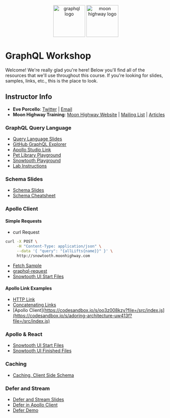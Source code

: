 <p align="center">
<img src="https://upload.wikimedia.org/wikipedia/commons/thumb/1/17/GraphQL_Logo.svg/512px-GraphQL_Logo.svg.png" width="100" alt="graphql logo"/>
<img src="https://i.imgur.com/migo24P.png" width="100" alt="moon highway logo"/>
</p>

# GraphQL Workshop

Welcome! We're really glad you're here! Below you'll find all of the resources that we'll use throughout this course. If you're looking for slides, samples, links, etc., this is the place to look.

## Instructor Info

- **Eve Porcello**: [Twitter](https://twitter.com/eveporcello) | [Email](mailto:eve@moonhighway.com)
- **Moon Highway Training**: [Moon Highway Website](https://www.moonhighway.com) | [Mailing List](http://bit.ly/moonhighway) | [Articles](https://www.moonhighway.com/articles)


### GraphQL Query Language

- [Query Language Slides](https://slides.com/moonhighway/graphql-intro/)
- [GitHub GraphQL Explorer](https://developer.github.com/v4/explorer/)
- [Apollo Studio Link](https://studio.apollographql.com/sandbox/explorer)
- [Pet Library Playground](https://pet-library.moonhighway.com)
- [Snowtooth Playground](https://snowtooth.moonhighway.com)
- [Lab Instructions](https://slides.com/moonhighway/snowtooth-query-lab/)

### Schema Slides

* [Schema Slides](https://slides.com/moonhighway/schema-definition-language)
* [Schema Cheatsheet](https://raw.githubusercontent.com/sogko/graphql-shorthand-notation-cheat-sheet/master/graphql-shorthand-notation-cheat-sheet.png)

### Apollo Client

#### Simple Requests

- curl Request

```sh
curl -X POST \
     -H "Content-Type: application/json" \
     --data '{ "query": "{allLifts{name}}" }' \
     http://snowtooth.moonhighway.com
```

- [Fetch Sample](https://codesandbox.io/s/n3jro0o4n0)
- [graphql-request](https://codesandbox.io/s/4qzq5z2vz0)
- [Snowtooth UI Start Files](https://github.com/graphqlworkshop/snowtooth-ui)

#### Apollo Link Examples

- [HTTP Link](https://codesandbox.io/s/koj24j5l07)
- [Concatenating Links](https://codesandbox.io/s/ql4jlz54yq)
- [Apollo Client](https://codesandbox.io/s/oo3z008kzy?file=/src/index.js](https://codesandbox.io/s/adoring-architecture-uw413f?file=/src/index.js)

### Apollo & React

- [Snowtooth UI Start Files](https://github.com/graphqlworkshop/snowtooth-ui)
- [Snowtooth UI Finished Files](https://github.com/graphqlworkshop/snowtooth-ui/tree/complete)

### Caching

- [Caching, Client Side Schema](https://github.com/eveporcello/pet-library-client)

### Defer and Stream

- [Defer and Stream Slides](https://slides.com/moonhighway/defer-stream)
- [Defer in Apollo Client](https://www.apollographql.com/docs/react/data/defer/)
- [Defer Demo](https://studio.apollographql.com/public/hack-the-e-commerce/explorer?variant=main)

